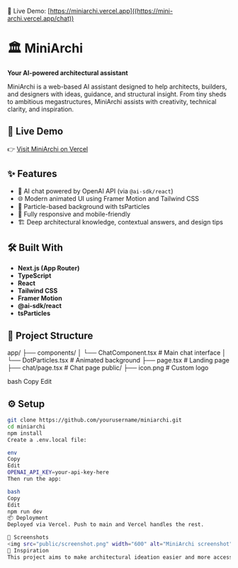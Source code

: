 🚀 Live Demo: [https://miniarchi.vercel.app]((https://mini-archi.vercel.app/chat))
# 🏛️ MiniArchi

**Your AI-powered architectural assistant**

MiniArchi is a web-based AI assistant designed to help architects, builders, and designers with ideas, guidance, and structural insight. From tiny sheds to ambitious megastructures, MiniArchi assists with creativity, technical clarity, and inspiration.

## 🚀 Live Demo

👉 [Visit MiniArchi on Vercel](https://mini-archi.vercel.app/)

## ✨ Features

- 🤖 AI chat powered by OpenAI API (via `@ai-sdk/react`)
- 🌐 Modern animated UI using Framer Motion and Tailwind CSS
- 🎨 Particle-based background with tsParticles
- 📱 Fully responsive and mobile-friendly
- 🏗️ Deep architectural knowledge, contextual answers, and design tips

## 🛠️ Built With

- **Next.js (App Router)**
- **TypeScript**
- **React**
- **Tailwind CSS**
- **Framer Motion**
- **@ai-sdk/react**
- **tsParticles**

## 📁 Project Structure
app/
├── components/
│ └── ChatComponent.tsx # Main chat interface
│ └── DotParticles.tsx # Animated background
├── page.tsx # Landing page
├── chat/page.tsx # Chat page
public/
├── icon.png # Custom logo

bash
Copy
Edit

## ⚙️ Setup

```bash
git clone https://github.com/yourusername/miniarchi.git
cd miniarchi
npm install
Create a .env.local file:

env
Copy
Edit
OPENAI_API_KEY=your-api-key-here
Then run the app:

bash
Copy
Edit
npm run dev
📦 Deployment
Deployed via Vercel. Push to main and Vercel handles the rest.

📸 Screenshots
<img src="public/screenshot.png" width="600" alt="MiniArchi screenshot">
🧠 Inspiration
This project aims to make architectural ideation easier and more accessible. MiniArchi encourages creativity, realism, and inclusive design.
